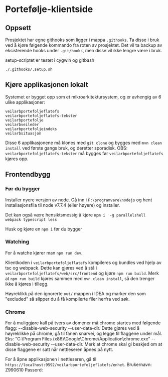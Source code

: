 # Portefølje-klientside

## Oppsett

Prosjektet har egne githooks som ligger i mappa `.githooks`.
Ta disse i bruk ved å kjøre følgende kommando fra roten av prosjektet.
Det vil ta backup av eksisterende hooks under `.git/hooks`, men disse vil ikke lengre være i bruk.

setup-scriptet er testet i cygwin og gitbash

```
./.githooks/.setup.sh
```

## Kjøre applikasjonen lokalt

Systemet er bygget opp som et mikroarkitektursystem, og er avhengig av 6 ulike applikasjoner:
```
veilarbportefoljeflatefs
veilarbportefoljeflatefs-tekster
veilarbportefolje
veilarbveileder
veilarbportefoljeindeks
veilarbsituasjon
```
Disse 6 applikasjonene må klones med `git clone` og bygges med `mvn clean install` ved første gangs bruk, og deretter sporadisk. OBS: `veilarbportefoljeflatefs-tekster` må bygges før `veilarbportefoljeflatefs` kjøres opp.

## Frontendbygg

### Før du bygger

Installer nyere versjon av node. Gå inn i `F:\programvare\nodejs` og hent installasjonsfila til node v7.7.4 (eller høyere) og installer.

Det kan også være hensiktsmessig å kjøre `npm i  -g parallelshell webpack typescript less`

Husk og kjøre en `npm i` før du bygger

### Watching

For å watche kjører man `npm run dev`. 

Klientkoden i `veilarbportefoljeflatefs` kompileres og bundles ved hjelp av tsc og webpack. Dette kan gjøres ved å stå i `veilarbportefoljeflatefs/web/src/frontend` og kjøre `npm run build`. Merk at `npm run build` kjøres sammen med `mvn clean install`, så den trenger ikke å kjøres i tillegg.

Høyreklikk på den ignorerte `out/` mappen i IDEA og marker den som "excluded" så slipper du å få kompilerte filer herfra ved søk.

### Chrome

For å muliggjøre kall på tvers av domener må chrome startes med følgende flagg: --disable-web-security --user-data-dir. Dette gjøres ved å høyreklikke på chrome, gå til fanen snarvei, og legge til flaggene under mål. Eks: "C:\Program Files (x86)\Google\Chrome\Application\chrome.exe" --disable-web-security --user-data-dir. Merk at chrome skal gi beskjed om at disse flaggene er satt når nettleseren åpnes på nytt.

For å åpne applikasjonen i nettleseren, gå til `https://localhost:9592/veilarbportefoljeflatefs/enhet`.
Brukernavn: Z990610
Passord: 